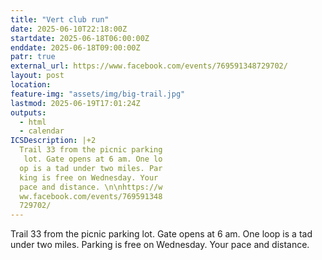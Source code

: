 ```yaml
---
title: "Vert club run"
date: 2025-06-10T22:18:00Z
startdate: 2025-06-18T06:00:00Z
enddate: 2025-06-18T09:00:00Z
patr: true
external_url: https://www.facebook.com/events/769591348729702/
layout: post
location: 
feature-img: "assets/img/big-trail.jpg"
lastmod: 2025-06-19T17:01:24Z
outputs:
  - html
  - calendar
ICSDescription: |+2
  Trail 33 from the picnic parking   lot. Gate opens at 6 am. One lo  op is a tad under two miles. Par  king is free on Wednesday. Your   pace and distance. \n\nhttps://w  ww.facebook.com/events/769591348  729702/
---
```


Trail 33 from the picnic parking lot. Gate opens at 6 am. One loop is a tad under two miles. Parking is free on Wednesday. Your pace and distance. <br>
  <br>
  
